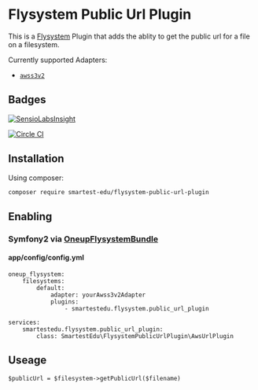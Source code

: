 # Flysystem Public Url Plugin

This is a [Flysystem](https://github.com/thephpleague/flysystem) Plugin that adds the ablity to get the public url for a file on a filesystem.

Currently supported Adapters:
* [`awss3v2`](https://github.com/thephpleague/flysystem-aws-s3-v2)


## Badges

[![SensioLabsInsight](https://insight.sensiolabs.com/projects/627fa83d-d6bb-4b7c-a7d2-adc5748a81ae/big.png)](https://insight.sensiolabs.com/projects/627fa83d-d6bb-4b7c-a7d2-adc5748a81ae)

[![Circle CI](https://circleci.com/gh/SmartestEdu/FlysystemPublicUrlPlugin.svg?style=svg)](https://circleci.com/gh/SmartestEdu/FlysystemPublicUrlPlugin)


## Installation

Using composer:

```bash
composer require smartest-edu/flysystem-public-url-plugin
```


## Enabling

### Symfony2 via [OneupFlysystemBundle](https://github.com/1up-lab/OneupFlysystemBundle)

#### app/config/config.yml
```
oneup_flysystem:
    filesystems:
        default:
            adapter: yourAwss3v2Adapter
            plugins:
                - smartestedu.flysystem.public_url_plugin

services:
    smartestedu.flysystem.public_url_plugin:
        class: SmartestEdu\FlysystemPublicUrlPlugin\AwsUrlPlugin
```


## Useage

```
$publicUrl = $filesystem->getPublicUrl($filename)
```
